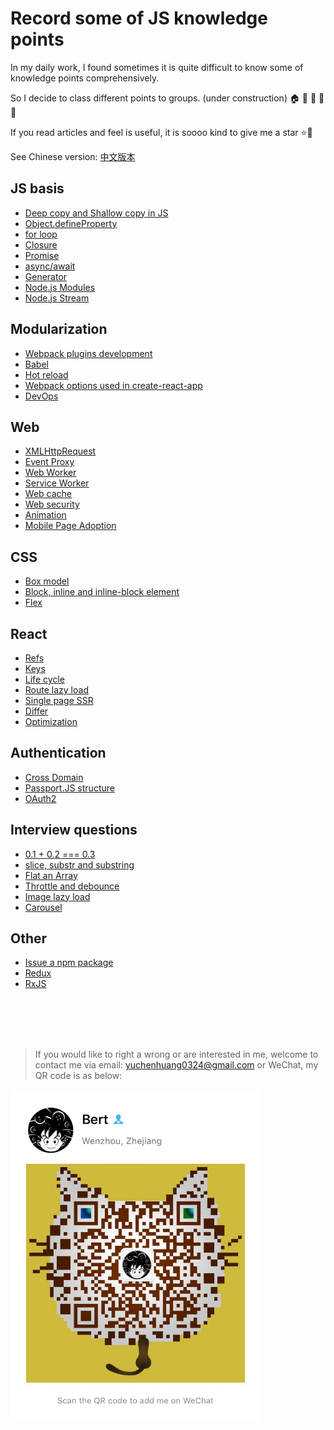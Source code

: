 # Record some of JS knowledge points

In my daily work, I found sometimes it is quite difficult to know some of knowledge points comprehensively.

So I decide to class different points to groups. (under construction) 🏠 🏡 🏫 🏢 🏣

If you read articles and feel is useful, it is soooo kind to give me a star :star::star2:

See Chinese version: [中文版本](/v-cn/README.md)

## JS basis

- [Deep copy and Shallow copy in JS](/js_basis/object_copy.md)
- [Object.defineProperty](/js_basis/object_defineproperty.md)
- [for loop](/js_basis/for_loop.md)
- [Closure](/js_basis/closure.md)
- [Promise](/js_basis/promise.md)
- [async/await](/js_basis/async_await.md)
- [Generator](/js_basis/generator.md)
- [Node.js Modules](/js_basis/node_mo.md)
- [Node.js Stream]()

## Modularization

- [Webpack plugins development](/modularization/webpack_structure.md)
- [Babel](/modularization/babel.md)
- [Hot reload](/modularization/hot_reload.md)
- [Webpack options used in create-react-app](/modularization/webpack_options.md)
- [DevOps]()

## Web

- [XMLHttpRequest]()
- [Event Proxy](/web/events_proxy.md)
- [Web Worker](/web/web_worker.md)
- [Service Worker](/web/service_worker.md)
- [Web cache](/web/web_cache.md)
- [Web security](/web/web_security.md)
- [Animation]()
- [Mobile Page Adoption]()

## CSS

- [Box model](/css/box_model.md)
- [Block, inline and inline-block element]()
- [Flex]()

## React

- [Refs](/react/refs.md)
- [Keys](/react/keys.md)
- [Life cycle](/react/life_cycle.md)
- [Route lazy load](/react/lazy_load.md)
- [Single page SSR](/react/ssr.md)
- [Differ]()
- [Optimization]()

## Authentication

- [Cross Domain](/authentication/cross_domain.md)
- [Passport.JS structure](/authentication/passport.md)
- [OAuth2]()

## Interview questions

- [0.1 + 0.2 === 0.3](/interview/epsilon.md)
- [slice, substr and substring](/interview/string_process.md)
- [Flat an Array](/interview/flat_array.md)
- [Throttle and debounce](/interview/debounce_throttle.md)
- [Image lazy load]()
- [Carousel]()

## Other

- [Issue a npm package](/other/npm_issue.md)
- [Redux](/other/redux.md)
- [RxJS](/other/rxjs.md)

<br />
<br />
<br />
<br />

> If you would like to right a wrong or are interested in me, welcome to contact me via email: yuchenhuang0324@gmail.com or WeChat, my QR code is as below:

<img src="assets/qr_code.jpeg" width="400"/>
